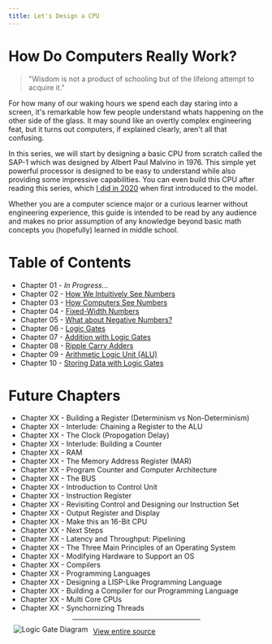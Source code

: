 ```yaml
---
title: Let's Design a CPU
---
```

<!-- Google tag (gtag.js) -->
<script async src="https://www.googletagmanager.com/gtag/js?id=G-SF6SRSNGQF"></script>
<script>
  window.dataLayer = window.dataLayer || [];
  function gtag(){dataLayer.push(arguments);}
  gtag('js', new Date());

  gtag('config', 'G-SF6SRSNGQF');
</script>

# How Do Computers Really Work?

> "Wisdom is not a product of schooling but of the lifelong attempt to acquire it."

For how many of our waking hours we spend each day staring into a screen, it's remarkable how few people understand whats happening on the other side of the glass. It may sound like an overtly complex engineering feat, but it turns out computers, if explained clearly, aren't all that confusing. 

In this series, we will start by designing a basic CPU from scratch called the SAP-1 which was designed by Albert Paul Malvino in 1976. This simple yet powerful processor is designed to be easy to understand while also providing some impressive capabilities. You can even build this CPU after reading this series, which [I did in 2020](https://github.com/milen-patel/BreadboardCPU) when first introduced to the model.

Whether you are a computer science major or a curious learner without engineering experience, this guide is intended to be read by any audience and makes no prior assumption of any knowledge beyond basic math concepts you (hopefully) learned in middle school.

# Table of Contents
* Chapter 01 - *In Progress...*
* Chapter 02 - [How We Intuitively See Numbers](/cpu_tutorial/parts/part02.html)
* Chapter 03 - [How Computers See Numbers](/cpu_tutorial/parts/part03.html)
* Chapter 04 - [Fixed-Width Numbers](/cpu_tutorial/parts/part04.html)
* Chapter 05 - [What about Negative Numbers?](/cpu_tutorial/parts/part05.html)
* Chapter 06 - [Logic Gates](/cpu_tutorial/parts/part06.html)
* Chapter 07 - [Addition with Logic Gates](/cpu_tutorial/parts/part07.html)
* Chapter 08 - [Ripple Carry Adders](/cpu_tutorial/parts/part08.html)
* Chapter 09 - [Arithmetic Logic Unit (ALU)](/cpu_tutorial/parts/part08.html)
* Chapter 10 - [Storing Data with Logic Gates](/cpu_tutorial/parts/part10.html)

# Future Chapters
* Chapter XX - Building a Register (Determinism vs Non-Determinism)
* Chapter XX - Interlude: Chaining a Register to the ALU
* Chapter XX - The Clock (Propogation Delay)
* Chapter XX - Interlude: Building a Counter
* Chapter XX - RAM
* Chapter XX - The Memory Address Register (MAR)
* Chapter XX - Program Counter and Computer Architecture
* Chapter XX - The BUS
* Chapter XX - Introduction to Control Unit
* Chapter XX - Instruction Register
* Chapter XX - Revisiting Control and Designing our Instruction Set
* Chapter XX - Output Register and Display
* Chapter XX - Make this an 16-Bit CPU
* Chapter XX - Next Steps
* Chapter XX - Latency and Throughput: Pipelining
* Chapter XX - The Three Main Principles of an Operating System
* Chapter XX - Modifying Hardware to Support an OS
* Chapter XX - Compilers
* Chapter XX - Programming Languages
* Chapter XX - Designing a LISP-Like Programming Language
* Chapter XX - Building a Compiler for our Programming Language
* Chapter XX - Multi Core CPUs
* Chapter XX - Synchornizing Threads

<hr style="width:50%; margin: auto"/>
<img src="https://karenok.github.io/SAP-1-Computer/images/CS.png"
     alt="Logic Gate Diagram"
     style="float: left; margin: 10px;" />

[View entire source](/cpu_tutorial/parts/full_text.html)